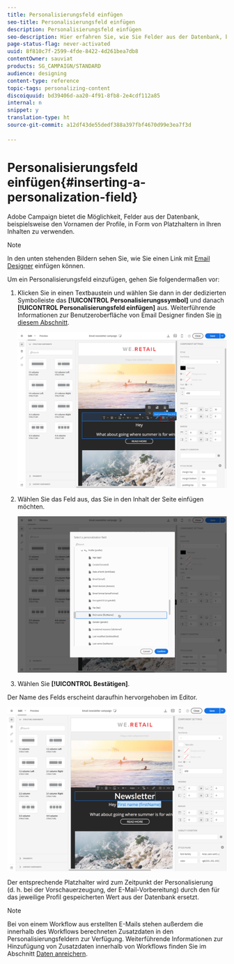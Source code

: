 ```yaml
---
title: Personalisierungsfeld einfügen
seo-title: Personalisierungsfeld einfügen
description: Personalisierungsfeld einfügen
seo-description: Hier erfahren Sie, wie Sie Felder aus der Datenbank, beispielsweise den Vornamen eines Profils, in Form von Platzhaltern in Ihren Inhalten verwenden.
page-status-flag: never-activated
uuid: 8f810c7f-2599-4fde-8422-4d261bea7db8
contentOwner: sauviat
products: SG_CAMPAIGN/STANDARD
audience: designing
content-type: reference
topic-tags: personalizing-content
discoiquuid: bd39406d-aa20-4f91-8fb8-2e4cdf112a85
internal: n
snippet: y
translation-type: ht
source-git-commit: a12df43de55dedf388a397fbf4670d99e3ea7f3d

---
```



# Personalisierungsfeld einfügen{#inserting-a-personalization-field}

Adobe Campaign bietet die Möglichkeit, Felder aus der Datenbank, beispielsweise den Vornamen der Profile, in Form von Platzhaltern in Ihren Inhalten zu verwenden.

>[!NOTE]
>
>In den unten stehenden Bildern sehen Sie, wie Sie einen Link mit [Email Designer](../../designing/using/about-email-content-design.md#about-the-email-designer) einfügen können.

Um ein Personalisierungsfeld einzufügen, gehen Sie folgendermaßen vor:

1. Klicken Sie in einen Textbaustein und wählen Sie dann in der dedizierten Symbolleiste das **[!UICONTROL Personalisierungssymbol]** und danach **[!UICONTROL Personalisierungsfeld einfügen]** aus. Weiterführende Informationen zur Benutzeroberfläche von Email Designer finden Sie [in diesem Abschnitt](../../designing/using/about-email-content-design.md#email-designer-interface).

   ![](assets/email_perso_field_1.png)

1. Wählen Sie das Feld aus, das Sie in den Inhalt der Seite einfügen möchten.

   ![](assets/email_perso_field_2.png)

1. Wählen Sie **[!UICONTROL Bestätigen]**.

Der Name des Felds erscheint daraufhin hervorgehoben im Editor.

![](assets/email_perso_field_3.png)

Der entsprechende Platzhalter wird zum Zeitpunkt der Personalisierung (d. h. bei der Vorschauerzeugung, der E-Mail-Vorbereitung) durch den für das jeweilige Profil gespeicherten Wert aus der Datenbank ersetzt.

>[!NOTE]
>
>Bei von einem Workflow aus erstellten E-Mails stehen außerdem die innerhalb des Workflows berechneten Zusatzdaten in den Personalisierungsfeldern zur Verfügung. Weiterführende Informationen zur Hinzufügung von Zusatzdaten innerhalb von Workflows finden Sie im Abschnitt [Daten anreichern](../../automating/using/targeting-data.md#enriching-data).

